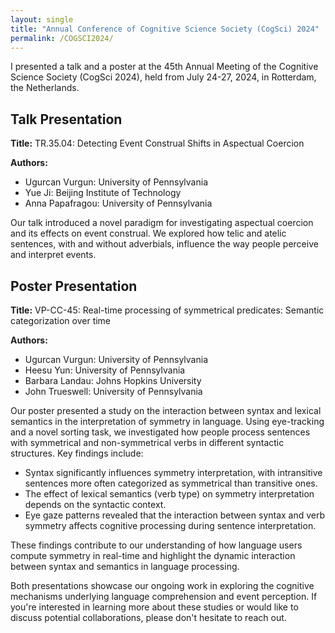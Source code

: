 ```yaml
---
layout: single
title: "Annual Conference of Cognitive Science Society (CogSci) 2024"
permalink: /COGSCI2024/
---
```


I presented a talk and a poster at the 45th Annual Meeting of the Cognitive Science Society (CogSci 2024), held from July 24-27, 2024, in Rotterdam, the Netherlands.

## Talk Presentation

**Title:** TR.35.04: Detecting Event Construal Shifts in Aspectual Coercion

**Authors:**
- Ugurcan Vurgun: University of Pennsylvania
- Yue Ji: Beijing Institute of Technology
- Anna Papafragou: University of Pennsylvania

Our talk introduced a novel paradigm for investigating aspectual coercion and its effects on event construal. We explored how telic and atelic sentences, with and without adverbials, influence the way people perceive and interpret events. 

## Poster Presentation

**Title:** VP-CC-45: Real-time processing of symmetrical predicates: Semantic categorization over time

**Authors:**
- Ugurcan Vurgun: University of Pennsylvania
- Heesu Yun: University of Pennsylvania
- Barbara Landau: Johns Hopkins University
- John Trueswell: University of Pennsylvania

Our poster presented a study on the interaction between syntax and lexical semantics in the interpretation of symmetry in language. Using eye-tracking and a novel sorting task, we investigated how people process sentences with symmetrical and non-symmetrical verbs in different syntactic structures. Key findings include:

- Syntax significantly influences symmetry interpretation, with intransitive sentences more often categorized as symmetrical than transitive ones.
- The effect of lexical semantics (verb type) on symmetry interpretation depends on the syntactic context.
- Eye gaze patterns revealed that the interaction between syntax and verb symmetry affects cognitive processing during sentence interpretation.

These findings contribute to our understanding of how language users compute symmetry in real-time and highlight the dynamic interaction between syntax and semantics in language processing.

Both presentations showcase our ongoing work in exploring the cognitive mechanisms underlying language comprehension and event perception. If you're interested in learning more about these studies or would like to discuss potential collaborations, please don't hesitate to reach out.